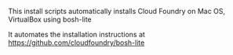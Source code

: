 This install scripts automatically installs Cloud Foundry on Mac OS, VirtualBox using bosh-lite

It automates the installation instructions at https://github.com/cloudfoundry/bosh-lite


